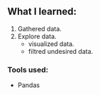 ## What I learned:
1. Gathered data.
2. Explore data.
    - visualized data.
    - filtred undesired data.

### Tools used: 
* Pandas